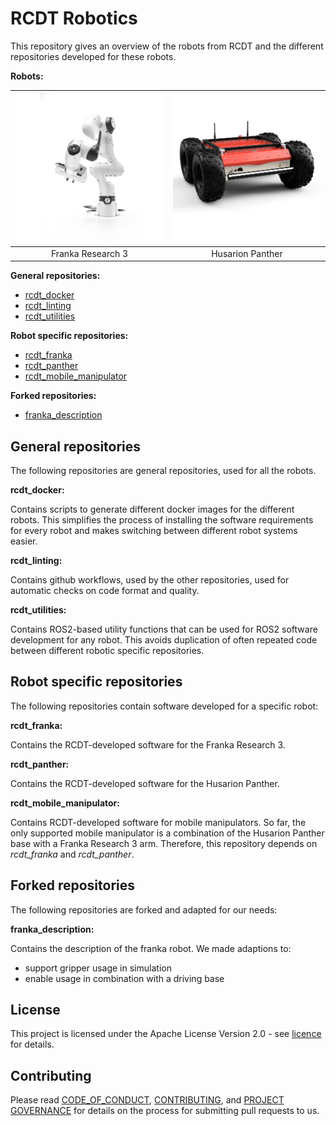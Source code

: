 <!--
SPDX-FileCopyrightText: Alliander N. V.

SPDX-License-Identifier: Apache-2.0
-->

# RCDT Robotics

This repository gives an overview of the robots from RCDT and the different repositories developed for these robots.

**Robots:**

| ![drawing](img/fr3.jpg) | ![drawing](img/hp.jpg) |
| :---------------------: | :--------------------: |
|    Franka Research 3    |    Husarion Panther    |

**General repositories:**

- [rcdt_docker](https://github.com/alliander-opensource/rcdt_docker)
- [rcdt_linting](https://github.com/alliander-opensource/rcdt_linting)
- [rcdt_utilities](https://github.com/alliander-opensource/rcdt_utilities)

**Robot specific repositories:**

- [rcdt_franka](https://github.com/alliander-opensource/rcdt_franka)
- [rcdt_panther](https://github.com/alliander-opensource/rcdt_panther)
- [rcdt_mobile_manipulator](https://github.com/alliander-opensource/rcdt_mobile_manipulator)

**Forked repositories:**

- [franka_description](https://github.com/alliander-opensource/franka_description)

## General repositories

The following repositories are general repositories, used for all the robots.

**rcdt_docker:**

Contains scripts to generate different docker images for the different robots. This simplifies the process of installing the software requirements for every robot and makes switching between different robot systems easier.

**rcdt_linting:**

Contains github workflows, used by the other repositories, used for automatic checks on code format and quality.

**rcdt_utilities:**

Contains ROS2-based utility functions that can be used for ROS2 software development for any robot. This avoids duplication of often repeated code between different robotic specific repositories.

## Robot specific repositories

The following repositories contain software developed for a specific robot:

**rcdt_franka:**

Contains the RCDT-developed software for the Franka Research 3.

**rcdt_panther:**

Contains the RCDT-developed software for the Husarion Panther.

**rcdt_mobile_manipulator:**

Contains RCDT-developed software for mobile manipulators. So far, the only supported mobile manipulator is a combination of the Husarion Panther base with a Franka Research 3 arm. Therefore, this repository depends on *rcdt_franka* and *rcdt_panther*.

## Forked repositories

The following repositories are forked and adapted for our needs:

**franka_description:**

Contains the description of the franka robot. We made adaptions to:

- support gripper usage in simulation
- enable usage in combination with a driving base

## License

This project is licensed under the Apache License Version 2.0 - see [licence](./LICENSES/Apache-2.0.txt) for details.

## Contributing

Please read [CODE_OF_CONDUCT](CODE_OF_CONDUCT.md), [CONTRIBUTING](CONTRIBUTING.md), and [PROJECT GOVERNANCE](PROJECT_GOVERNANCE.md) for details on the process for submitting pull requests to us.

